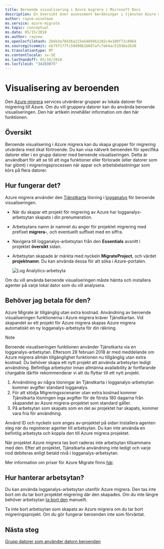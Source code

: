 ```yaml
---
title: Beroende visualisering i Azure migrera | Microsoft Docs
description: En översikt över assessment beräkningar i tjänsten Azure migrera.
author: rayne-wiselman
ms.service: azure-migrate
ms.topic: conceptual
ms.date: 05/15/2018
ms.author: raynew
ms.openlocfilehash: 2b6b3e78436a215e64894b1102c4e109f72c896d
ms.sourcegitcommit: eb75f177fc59d90b1b667afcfe64ac51936e2638
ms.translationtype: MT
ms.contentlocale: sv-SE
ms.lasthandoff: 05/16/2018
ms.locfileid: "34203075"
---
```

# <a name="dependency-visualization"></a>Visualisering av beroenden

Den [Azure migrera](migrate-overview.md) services utvärderar grupper av lokala datorer för migrering till Azure. Om du vill gruppera datorer kan du använda beroende visualiseringen. Den här artikeln innehåller information om den här funktionen.


## <a name="overview"></a>Översikt

Beroende visualisering i Azure migrera kan du skapa grupper för migrering utvärdera med ökat förtroende. Du kan visa nätverk beroenden för specifika datorer eller i en grupp datorer med beroende visualiseringen. Detta är användbart för att se till att inga funktioner eller förlorade (eller datorer som har glömt) i migreringsprocessen när appar och arbetsbelastningar som körs på flera datorer.  

## <a name="how-does-it-work"></a>Hur fungerar det?

Azure migrera använder den [Tjänstkarta](../operations-management-suite/operations-management-suite-service-map.md) lösning i [logganalys](../log-analytics/log-analytics-overview.md) för beroende visualiseringen.
- När du skapar ett projekt för migrering av Azure har logganalys-arbetsytan skapats i din prenumeration.
- Arbetsytans namn är namnet du anger för projektet migrering med prefixet **migrera-**, och eventuellt suffixet med en siffra. 
- Navigera till logganalys-arbetsytan från den **Essentials** avsnitt i projektet **översikt** sidan.
- Arbetsytan skapade är märkta med nyckeln **MigrateProject**, och värdet **projektnamn**. Du kan använda dessa för att söka i Azure-portalen.  

    ![Log Analytics-arbetsyta](./media/concepts-dependency-visualization/oms-workspace.png)

Om du vill använda beroende visualiseringen måste hämta och installera agenter på varje lokal dator som du vill analysera.  

## <a name="do-i-need-to-pay-for-it"></a>Behöver jag betala för den?

Azure Migrate är tillgänglig utan extra kostnad. Användning av beroende visualiseringen funktionerna i Azure migrera kräver Tjänstkartan. Vid skapandet av ett projekt för Azure migrera skapas Azure migrera automatiskt en ny logganalys-arbetsyta för din räkning.

> [!NOTE]
> Beroende visualiseringen funktionen använder Tjänstkarta via en logganalys-arbetsytan. Eftersom 28 februari 2018 är med meddelande om Azure migrera allmän tillgänglighet funktionen nu tillgänglig utan extra kostnad. Du behöver skapa ett nytt projekt att använda arbetsytan ledigt användning. Befintliga arbetsytor innan allmänna availaibility är fortfarande chargable därför rekommenderar vi att du flyttar till ett nytt projekt.

1. Användning av några lösningar än Tjänstkarta i logganalys-arbetsytan kommer avgifter standard logganalys. 
2. För att stödja Migreringsscenarier utan extra kostnad kommer Tjänstkarta lösningen inga avgifter för de första 180 dagarna från skapandet av Azure migrera-projektet som standard gäller.
3. På arbetsytan som skapats som en del av projektet har skapats, kommer vara fria för användning.

Använd ID och nyckeln som anges av-projektet på sidan Installera agenten steg när du registrerar agenter till arbetsytan. Du kan inte använda en befintlig arbetsyta och koppla den till Azure migrera projektet.

När projektet Azure migrera tas bort raderas inte arbetsytan tillsammans med den. Efter att projektet, Tjänstkarta användning inte ledigt och varje nod debiteras enligt betald nivå i logganalys-arbetsytan.

Mer information om priser för Azure Migrate finns [här](https://azure.microsoft.com/pricing/details/azure-migrate/). 

## <a name="how-do-i-manage-the-workspace"></a>Hur hanterar arbetsytan?

Du kan använda logganalys-arbetsytan utanför Azure migrera. Den tas inte bort om du tar bort projektet migrering där den skapades. Om du inte längre behöver arbetsytan [ta bort den](../log-analytics/log-analytics-manage-access.md) manuellt.

Ta inte bort arbetsytan som skapats av Azure migrera om du tar bort migreringsprojekt. Om du gör fungerar beroenden inte som förväntat.

## <a name="next-steps"></a>Nästa steg

[Grupp datorer som använder datorn beroenden](how-to-create-group-machine-dependencies.md)